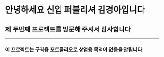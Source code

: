 # 안녕하세요 신입 퍼블리셔 김경아입니다
## 제 두번째 프로젝트를 방문해 주셔서 감사합니다
--------------------------
### 이 프로젝트는 구직용 포트폴리오로 상업용 목적이 없음을 알립니다.


